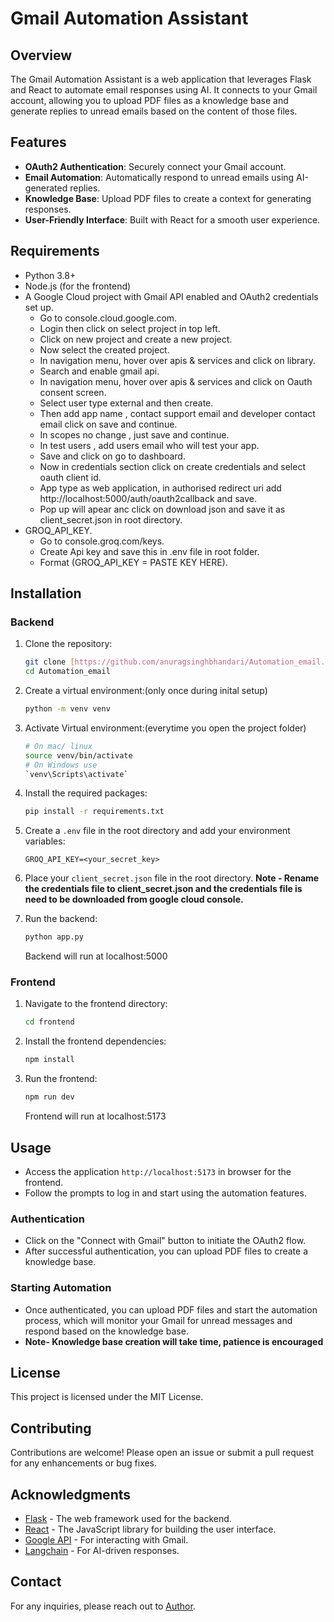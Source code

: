 # Gmail Automation Assistant

## Overview
The Gmail Automation Assistant is a web application that leverages Flask and React to automate email responses using AI. It connects to your Gmail account, allowing you to upload PDF files as a knowledge base and generate replies to unread emails based on the content of those files.

## Features
- **OAuth2 Authentication**: Securely connect your Gmail account.
- **Email Automation**: Automatically respond to unread emails using AI-generated replies.
- **Knowledge Base**: Upload PDF files to create a context for generating responses.
- **User-Friendly Interface**: Built with React for a smooth user experience.

## Requirements
- Python 3.8+
- Node.js (for the frontend)
- A Google Cloud project with Gmail API enabled and OAuth2 credentials set up.
   - Go to console.cloud.google.com.
   - Login then click on select project in top left.
   - Click on new project and create a new project.
   - Now select the created project.
   - In navigation menu, hover over apis & services and click on library.
   - Search and enable gmail api.
   - In navigation menu, hover over apis & services and click on Oauth consent screen.
   - Select user type external and then create.
   - Then add app name , contact support email and developer contact email click on save and continue.
   - In scopes no change , just save and continue.
   - In test users , add users email who will test your app.
   - Save and click on go to dashboard.
   - Now in credentials section click on create credentials and select oauth client id.
   - App type as web application, in authorised redirect uri add http://localhost:5000/auth/oauth2callback and save.
   - Pop up will apear anc click on download json and save it as client_secret.json in root directory.
- GROQ_API_KEY.
   - Go to console.groq.com/keys.
   - Create Api key and save this in .env file in root folder.
   - Format (GROQ_API_KEY = PASTE KEY HERE).

## Installation

### Backend
1. Clone the repository:
   ```bash
   git clone [https://github.com/anuragsinghbhandari/Automation_email.git](https://github.com/anuragsinghbhandari/Automation_email.git)
   cd Automation_email
   ```

2. Create a virtual environment:(only once during inital setup)
   ```bash
   python -m venv venv
   ```
3. Activate Virtual environment:(everytime you open the project folder)
   ```bash
   # On mac/ linux
   source venv/bin/activate
   # On Windows use
   `venv\Scripts\activate`
   ```
4. Install the required packages:
   ```bash
   pip install -r requirements.txt
   ```

5. Create a `.env` file in the root directory and add your environment variables:
   ```plaintext
   GROQ_API_KEY=<your_secret_key>
   ```

6. Place your `client_secret.json` file in the root directory. 
   **Note - Rename the credentials file to client_secret.json and the credentials file is need to be downloaded from google cloud console.**

7. Run the backend:
   ```bash
   python app.py
   ```
   Backend will run at localhost:5000
### Frontend
1. Navigate to the frontend directory:
   ```bash
   cd frontend
   ```

2. Install the frontend dependencies:
   ```bash
   npm install
   ```

3. Run the frontend:
   ```bash
   npm run dev
   ```
   Frontend will run at localhost:5173
## Usage
- Access the application `http://localhost:5173` in browser for the frontend.
- Follow the prompts to log in and start using the automation features.

### Authentication
- Click on the "Connect with Gmail" button to initiate the OAuth2 flow.
- After successful authentication, you can upload PDF files to create a knowledge base.

### Starting Automation
- Once authenticated, you can upload PDF files and start the automation process, which will monitor your Gmail for unread messages and respond based on the knowledge base.
- **Note- Knowledge base creation will take time, patience is encouraged**

## License
This project is licensed under the MIT License.

## Contributing
Contributions are welcome! Please open an issue or submit a pull request for any enhancements or bug fixes.

## Acknowledgments
- [Flask](https://flask.palletsprojects.com/) - The web framework used for the backend.
- [React](https://reactjs.org/) - The JavaScript library for building the user interface.
- [Google API](https://developers.google.com/gmail/api) - For interacting with Gmail.
- [Langchain](https://langchain.com/) - For AI-driven responses.

## Contact
For any inquiries, please reach out to [Author](mailto:anuoo3ups@gmail.com).
